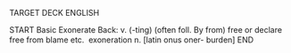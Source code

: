 TARGET DECK
ENGLISH

START
Basic
Exonerate
Back: v. (-ting) (often foll. By from) free or declare free from blame etc.  exoneration n. [latin onus oner- burden]
END
